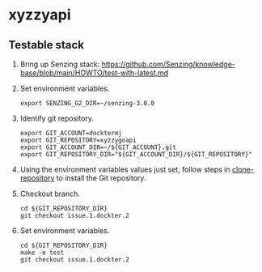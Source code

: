 # xyzzyapi

## Testable stack

1. Bring up Senzing stack: https://github.com/Senzing/knowledge-base/blob/main/HOWTO/test-with-latest.md

1. Set environment variables.

    ```console
    export SENZING_G2_DIR=~/senzing-3.0.0
    ```

1. Identify git repository.

    ```console
    export GIT_ACCOUNT=docktermj
    export GIT_REPOSITORY=xyzzygoapi
    export GIT_ACCOUNT_DIR=~/${GIT_ACCOUNT}.git
    export GIT_REPOSITORY_DIR="${GIT_ACCOUNT_DIR}/${GIT_REPOSITORY}"
    ```

1. Using the environment variables values just set, follow steps in
   [clone-repository](https://github.com/Senzing/knowledge-base/blob/main/HOWTO/clone-repository.md) to install the Git repository.
1. Checkout branch.

    ```console
    cd ${GIT_REPOSITORY_DIR}
    git checkout issue.1.dockter.2
    ```

1. Set environment variables.

    ```console
    cd ${GIT_REPOSITORY_DIR}
    make -e test
    git checkout issue.1.dockter.2
    ```
